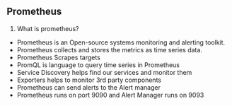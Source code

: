 ## Prometheus
1. What is prometheus?
- Prometheus is an Open-source systems monitoring and alerting toolkit.
- Prometheus collects and stores the metrics as time series data.
- Prometheus Scrapes targets
- PromQL is language to query time series in Prometheus
- Service Discovery helps find our services and monitor them
- Exporters helps to monitor 3rd party components
- Prometheus can send alerts to the Alert manager
- Prometheus runs on port 9090 and Alert Manager runs on 9093

